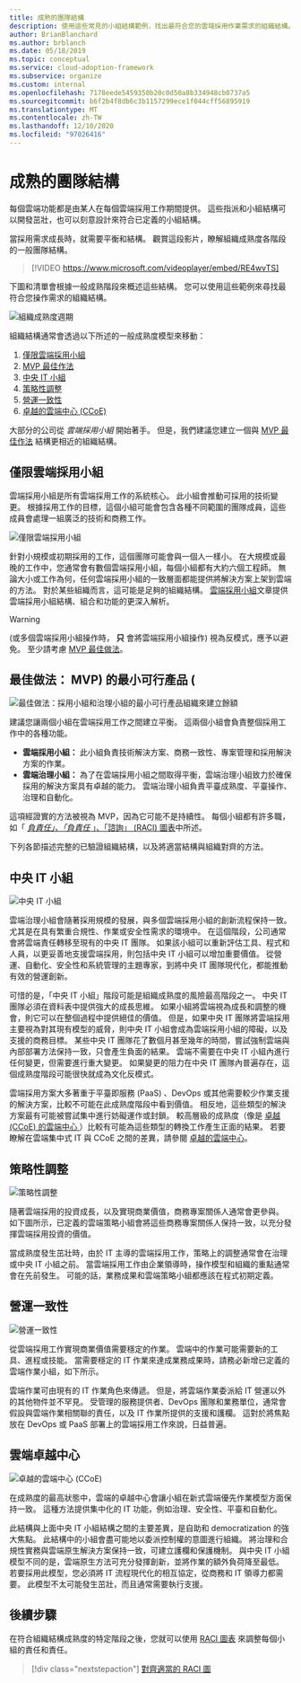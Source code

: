 ```yaml
---
title: 成熟的團隊結構
description: 使用這些常見的小組結構範例，找出最符合您的雲端採用作業需求的組織結構。
author: BrianBlanchard
ms.author: brblanch
ms.date: 05/18/2019
ms.topic: conceptual
ms.service: cloud-adoption-framework
ms.subservice: organize
ms.custom: internal
ms.openlocfilehash: 7178eede5459350b20c0d50a8b334948cb0737a5
ms.sourcegitcommit: b6f2b4f8db6c3b1157299ece1f044cff56895919
ms.translationtype: MT
ms.contentlocale: zh-TW
ms.lasthandoff: 12/10/2020
ms.locfileid: "97026416"
---
```

# <a name="mature-team-structures"></a>成熟的團隊結構

每個雲端功能都是由某人在每個雲端採用工作期間提供。 這些指派和小組結構可以開發茁壯，也可以刻意設計來符合已定義的小組結構。

當採用需求成長時，就需要平衡和結構。 觀賞這段影片，瞭解組織成熟度各階段的一般團隊結構。

<!-- markdownlint-disable MD034 -->

> [!VIDEO https://www.microsoft.com/videoplayer/embed/RE4wvTS]

<!-- markdownlint-enable MD034 -->

下圖和清單會根據一般成熟階段來概述這些結構。 您可以使用這些範例來尋找最符合您操作需求的組織結構。

![組織成熟度週期](../_images/ready/org-ready-maturity.png)

組織結構通常會透過以下所述的一般成熟度模型來移動：

1. [僅限雲端採用小組](#cloud-adoption-team-only)
2. [MVP 最佳作法](#best-practice-minimum-viable-product-mvp)
3. [中央 IT 小組](#central-it-team)
4. [策略性調整](#strategic-alignment)
5. [營運一致性](#operational-alignment)
6. [卓越的雲端中心 (CCoE) ](#cloud-center-of-excellence)

大部分的公司從 _雲端採用小組_ 開始著手。 但是，我們建議您建立一個與 [MVP 最佳作法](#best-practice-minimum-viable-product-mvp) 結構更相近的組織結構。

## <a name="cloud-adoption-team-only"></a>僅限雲端採用小組

雲端採用小組是所有雲端採用工作的系統核心。 此小組會推動可採用的技術變更。 根據採用工作的目標，這個小組可能會包含各種不同範圍的團隊成員，這些成員會處理一組廣泛的技術和商務工作。

![僅限雲端採用小組](../_images/ready/org-ready-adoption-only.png)

針對小規模或初期採用的工作，這個團隊可能會與一個人一樣小。 在大規模或最晚的工作中，您通常會有數個雲端採用小組，每個小組都有大約六個工程師。 無論大小或工作為何，任何雲端採用小組的一致層面都能提供將解決方案上架到雲端的方法。 對於某些組織而言，這可能是足夠的組織結構。 [雲端採用小組](./cloud-adoption.md)文章提供雲端採用小組結構、組合和功能的更深入解析。

> [!WARNING]
>  (或多個雲端採用小組操作時， **只** 會將雲端採用小組操作) 視為反模式，應予以避免。 至少請考慮 [MVP 最佳做法](#best-practice-minimum-viable-product-mvp)。

## <a name="best-practice-minimum-viable-product-mvp"></a>最佳做法： MVP) 的最小可行產品 (

![最佳做法：採用小組和治理小組的最小可行產品組織來建立餘額](../_images/ready/org-ready-best-practice.png)

建議您讓兩個小組在雲端採用工作之間建立平衡。 這兩個小組會負責整個採用工作中的各種功能。

- **雲端採用小組：** 此小組負責技術解決方案、商務一致性、專案管理和採用解決方案的作業。
- **雲端治理小組：** 為了在雲端採用小組之間取得平衡，雲端治理小組致力於確保採用的解決方案具有卓越的能力。 雲端治理小組負責平臺成熟度、平臺操作、治理和自動化。

這項經證實的方法被視為 MVP，因為它可能不是持續性。 每個小組都有許多職，如「 [*負責任」、「負責任* 」、「諮詢」 (RACI) 圖表](./raci-alignment.md)中所述。

下列各節描述完整的已驗證組織結構，以及將適當結構與組織對齊的方法。

## <a name="central-it-team"></a>中央 IT 小組

![中央 IT 小組](../_images/ready/org-ready-central-it.png)

雲端治理小組會隨著採用規模的發展，與多個雲端採用小組的創新流程保持一致。 尤其是在具有繁重合規性、作業或安全性需求的環境中。 在這個階段，公司通常會將雲端責任轉移至現有的中央 IT 團隊。 如果該小組可以重新評估工具、程式和人員，以更妥善地支援雲端採用，則包括中央 IT 小組可以增加重要價值。 從營運、自動化、安全性和系統管理的主題專家，到將中央 IT 團隊現代化，都能推動有效的營運創新。

可惜的是，「中央 IT 小組」階段可能是組織成熟度的風險最高階段之一。 中央 IT 團隊必須在資料表中提供強大的成長思維。 如果小組將雲端視為成長和調整的機會，則它可以在整個過程中提供絕佳的價值。 但是，如果中央 IT 團隊將雲端採用主要視為對其現有模型的威脅，則中央 IT 小組會成為雲端採用小組的障礙，以及支援的商務目標。 某些中央 IT 團隊花了數個月甚至幾年的時間，嘗試強制雲端與內部部署方法保持一致，只會產生負面的結果。 雲端不需要在中央 IT 小組內進行任何變更，但需要進行重大變更。 如果變更的阻力在中央 IT 團隊內普遍存在，這個成熟度階段可能很快就成為文化反模式。

雲端採用方案大多著重于平臺即服務 (PaaS) 、DevOps 或其他需要較少作業支援的解決方案，比較不可能在此成熟度階段中看到價值。 相反地，這些類型的解決方案最有可能被嘗試集中進行妨礙運作或封鎖。 較高層級的成熟度（像是 [卓越 (CCoE) 的雲端中心 ](#cloud-center-of-excellence)）比較有可能為這些類型的轉換工作產生正面的結果。 若要瞭解在雲端集中式 IT 與 CCoE 之間的差異，請參閱 [卓越的雲端中心](./cloud-center-of-excellence.md)。

## <a name="strategic-alignment"></a>策略性調整

![策略性調整](../_images/ready/org-ready-strategy-aligned.png)

隨著雲端採用的投資成長，以及實現商業價值，商務專案關係人通常會更參與。 如下圖所示，已定義的雲端策略小組會將這些商務專案關係人保持一致，以充分發揮雲端採用投資的價值。

當成熟度發生茁壯時，由於 IT 主導的雲端採用工作，策略上的調整通常會在治理或中央 IT 小組之前。 當雲端採用工作由企業領導時，操作模型和組織的重點通常會在先前發生。 可能的話，業務成果和雲端策略小組都應該在程式初期定義。

## <a name="operational-alignment"></a>營運一致性

![營運一致性](../_images/ready/org-ready-operations-aligned.png)

從雲端採用工作實現商業價值需要穩定的作業。 雲端中的作業可能需要新的工具、進程或技能。 當需要穩定的 IT 作業來達成業務成果時，請務必新增已定義的雲端作業小組，如下所示。

雲端作業可由現有的 IT 作業角色來傳遞。 但是，將雲端作業委派給 IT 營運以外的其他物件並不罕見。 受管理的服務提供者、DevOps 團隊和業務單位，通常會假設與雲端作業相關聯的責任，以及 IT 作業所提供的支援和護欄。 這對於將焦點放在 DevOps 或 PaaS 部署上的雲端採用工作來說，日益普遍。

## <a name="cloud-center-of-excellence"></a>雲端卓越中心

![卓越的雲端中心 (CCoE) ](../_images/ready/org-ready-ccoe.png)

在成熟度的最高狀態中，雲端的卓越中心會讓小組在新式雲端優先作業模型方面保持一致。 這種方法提供集中化的 IT 功能，例如治理、安全性、平臺和自動化。

此結構與上面中央 IT 小組結構之間的主要差異，是自助和 democratization 的強大焦點。 此結構中的小組會盡可能地以委派控制權的意圖進行組織。 將治理和合規性實務與雲端原生解決方案保持一致，可建立護欄和保護機制。 與中央 IT 小組模型不同的是，雲端原生方法可充分發揮創新，並將作業的額外負荷降至最低。 若要採用此模型，您必須將 IT 流程現代化的相互協定，從商務和 IT 領導力都需要。 此模型不太可能發生茁壯，而且通常需要執行支援。

## <a name="next-steps"></a>後續步驟

在符合組織結構成熟度的特定階段之後，您就可以使用 [RACI 圖表](./raci-alignment.md) 來調整每個小組的責任和責任。

> [!div class="nextstepaction"]
> [對齊適當的 RACI 圖](./raci-alignment.md)
